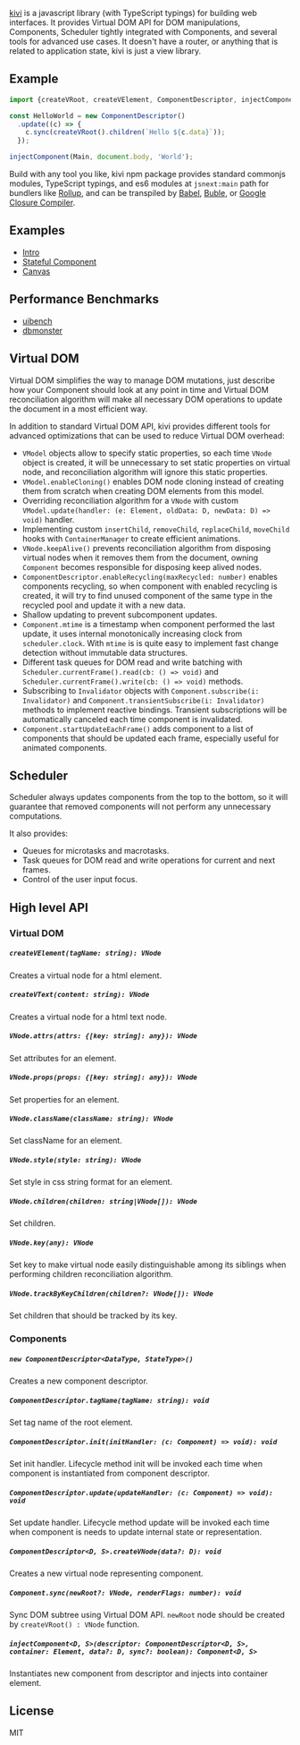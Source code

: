 [kivi](http://github.com/localvoid/kivi) is a javascript library (with
TypeScript typings) for building web interfaces. It provides Virtual DOM API
for DOM manipulations, Components, Scheduler tightly integrated with
Components, and several tools for advanced use cases. It doesn't have a router,
or anything that is related to application state, kivi is just a view library.

## Example

```js
import {createVRoot, createVElement, ComponentDescriptor, injectComponent} from 'kivi';

const HelloWorld = new ComponentDescriptor()
  .update((c) => {
    c.sync(createVRoot().children(`Hello ${c.data}`));
  });

injectComponent(Main, document.body, 'World');
```

Build with any tool you like, kivi npm package provides standard commonjs
modules, TypeScript typings, and es6 modules at `jsnext:main` path for bundlers
like [Rollup](http://rollupjs.org/), and can be transpiled by
[Babel](https://babeljs.io), [Buble](https://gitlab.com/Rich-Harris/buble),
or [Google Closure Compiler](https://github.com/google/closure-compiler).

## Examples

- [Intro](https://github.com/localvoid/kivi/tree/master/examples/intro)
- [Stateful Component](https://github.com/localvoid/kivi/tree/master/examples/stateful_component)
- [Canvas](https://github.com/localvoid/kivi/tree/master/examples/canvas)

## Performance Benchmarks

- [uibench](https://localvoid.github.io/uibench/)
- [dbmonster](https://localvoid.github.io/kivi-dbmonster/)

## Virtual DOM

Virtual DOM simplifies the way to manage DOM mutations, just describe how your
Component should look at any point in time and Virtual DOM reconciliation
algorithm will make all necessary DOM operations to update the document in a
most efficient way.

In addition to standard Virtual DOM API, kivi provides different tools for
advanced optimizations that can be used to reduce Virtual DOM overhead:

- `VModel` objects allow to specify static properties, so each time `VNode`
object is created, it will be unnecessary to set static properties on virtual
node, and reconciliation algorithm will ignore this static properties.
- `VModel.enableCloning()` enables DOM node cloning instead of creating them
from scratch when creating DOM elements from this model.
- Overriding reconciliation algorithm for a `VNode` with custom
`VModel.update(handler: (e: Element, oldData: D, newData: D) => void)` handler.
- Implementing custom `insertChild`, `removeChild`, `replaceChild`, `moveChild`
hooks with `ContainerManager` to create efficient animations.
- `VNode.keepAlive()` prevents reconciliation algorithm from disposing virtual
nodes when it removes them from the document, owning `Component` becomes
responsible for disposing keep alived nodes.
- `ComponentDescriptor.enableRecycling(maxRecycled: number)` enables components
recycling, so when component with enabled recycling is created, it will try to
find unused component of the same type in the recycled pool and update it with
a new data.
- Shallow updating to prevent subcomponent updates.
- `Component.mtime` is a timestamp when component performed the last update, it
uses internal monotonically increasing clock from `scheduler.clock`. With
`mtime` is is quite easy to implement fast change detection without immutable
data structures.
- Different task queues for DOM read and write batching with
`Scheduler.currentFrame().read(cb: () => void)` and
`Scheduler.currentFrame().write(cb: () => void)` methods.
- Subscribing to `Invalidator` objects with
`Component.subscribe(i: Invalidator)` and
`Component.transientSubscribe(i: Invalidator)` methods to implement reactive
bindings. Transient subscriptions will be automatically canceled each time
component is invalidated.
- `Component.startUpdateEachFrame()` adds component to a list of components
that should be updated each frame, especially useful for animated components.

## Scheduler

Scheduler always updates components from the top to the bottom, so it
will guarantee that removed components will not perform any unnecessary
computations.

It also provides:

- Queues for microtasks and macrotasks.
- Task queues for DOM read and write operations for current and next frames.
- Control of the user input focus.

## High level API

### Virtual DOM

##### `createVElement(tagName: string): VNode`

Creates a virtual node for a html element.

##### `createVText(content: string): VNode`

Creates a virtual node for a html text node.

##### `VNode.attrs(attrs: {[key: string]: any}): VNode`

Set attributes for an element.

##### `VNode.props(props: {[key: string]: any}): VNode`

Set properties for an element.

##### `VNode.className(className: string): VNode`

Set className for an element.

##### `VNode.style(style: string): VNode`

Set style in css string format for an element.

##### `VNode.children(children: string|VNode[]): VNode`

Set children.

##### `VNode.key(any): VNode`

Set key to make virtual node easily distinguishable among its siblings when
performing children reconciliation algorithm.

##### `VNode.trackByKeyChildren(children?: VNode[]): VNode`

Set children that should be tracked by its key.

### Components

##### `new ComponentDescriptor<DataType, StateType>()`

Creates a new component descriptor.

##### `ComponentDescriptor.tagName(tagName: string): void`

Set tag name of the root element.

##### `ComponentDescriptor.init(initHandler: (c: Component) => void): void`

Set init handler. Lifecycle method init will be invoked each time when
component is instantiated from component descriptor.

##### `ComponentDescriptor.update(updateHandler: (c: Component) => void): void`

Set update handler. Lifecycle method update will be invoked each time when
component is needs to update internal state or representation.

##### `ComponentDescriptor<D, S>.createVNode(data?: D): void`

Creates a new virtual node representing component.

##### `Component.sync(newRoot?: VNode, renderFlags: number): void`

Sync DOM subtree using Virtual DOM API. `newRoot` node should be created by
`createVRoot() : VNode` function.

##### `injectComponent<D, S>(descriptor: ComponentDescriptor<D, S>, container: Element, data?: D, sync?: boolean): Component<D, S>`

Instantiates new component from descriptor and injects into container element.

## License

MIT